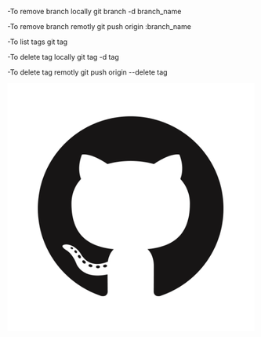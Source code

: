 -To remove branch locally
git branch -d branch_name


-To remove branch remotly
git push origin :branch_name


-To list tags
git tag

-To delete tag locally
git tag -d tag



-To delete tag remotly
git push origin --delete tag


![alt text](https://github.com/EsraaSabry/version-control/blob/master/GitHub-Mark.png?raw=true)